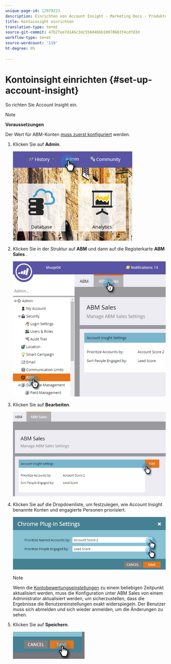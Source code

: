 ```yaml
---
unique-page-id: 12979223
description: Einrichten von Account Insight - Marketing Docs - Produktdokumentation
title: Kontoinsight einrichten
translation-type: tm+mt
source-git-commit: 47b2fee7d146c3dc558d4bbb10070683f4cdfd3d
workflow-type: tm+mt
source-wordcount: '119'
ht-degree: 0%

---
```



# Kontoinsight einrichten {#set-up-account-insight}

So richten Sie Account Insight ein.

>[!NOTE]
>
>**Voraussetzungen**
>
>Der Wert für ABM-Konten [muss zuerst konfiguriert](http://docs.marketo.com/display/DOCS/Account+Score) werden.

1. Klicken Sie auf **Admin**.

   ![](assets/admin-1.png)

1. Klicken Sie in der Struktur auf **ABM** und dann auf die Registerkarte **ABM Sales** .

   ![](assets/two-5.png)

1. Klicken Sie auf **Bearbeiten**.

   ![](assets/three-4.png)

1. Klicken Sie auf die Dropdownliste, um festzulegen, wie Account Insight benannte Konten und engagierte Personen priorisiert.

   ![](assets/four-4.png)

   >[!NOTE]
   >
   >Wenn die [Kontobewertungseinstellungen](http://docs.marketo.com/display/DOCS/Account+Score) zu einem beliebigen Zeitpunkt aktualisiert werden, muss die Konfiguration unter ABM Sales von einem Administrator aktualisiert werden, um sicherzustellen, dass die Ergebnisse die Benutzereinstellungen exakt widerspiegeln. Der Benutzer muss sich abmelden und sich wieder anmelden, um die Änderungen zu sehen.

1. Klicken Sie auf **Speichern**.

   ![](assets/five-4.png)

